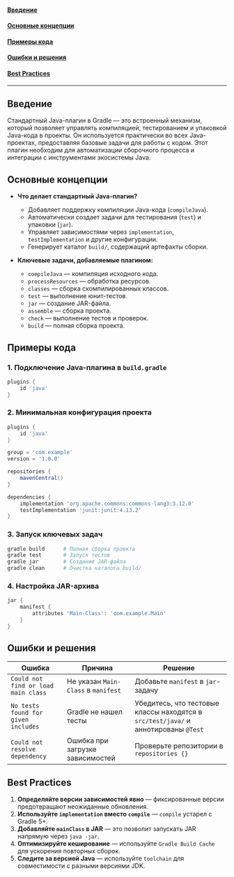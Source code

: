 #### [Введение](#Введение-1)
#### [Основные концепции](#Основные-концепции-1)
#### [Примеры кода](#Примеры-кода-1)
#### [Ошибки и решения](#Ошибки-и-решения-1)
#### [Best Practices](#best-practices-1)

---

## Введение
Стандартный Java-плагин в Gradle — это встроенный механизм, который позволяет управлять компиляцией, тестированием и упаковкой Java-кода в проекты. Он используется практически во всех Java-проектах, предоставляя базовые задачи для работы с кодом. Этот плагин необходим для автоматизации сборочного процесса и интеграции с инструментами экосистемы Java.

## Основные концепции
- **Что делает стандартный Java-плагин?**
   - Добавляет поддержку компиляции Java-кода (`compileJava`).
   - Автоматически создает задачи для тестирования (`test`) и упаковки (`jar`).
   - Управляет зависимостями через `implementation`, `testImplementation` и другие конфигурации.
   - Генерирует каталог `build/`, содержащий артефакты сборки.

- **Ключевые задачи, добавляемые плагином:**
   - `compileJava` — компиляция исходного кода.
   - `processResources` — обработка ресурсов.
   - `classes` — сборка скомпилированных классов.
   - `test` — выполнение юнит-тестов.
   - `jar` — создание JAR-файла.
   - `assemble` — сборка проекта.
   - `check` — выполнение тестов и проверок.
   - `build` — полная сборка проекта.

## Примеры кода
### 1. Подключение Java-плагина в `build.gradle`
```groovy
plugins {
    id 'java'
}
```

### 2. Минимальная конфигурация проекта
```groovy
plugins {
    id 'java'
}

group = 'com.example'
version = '1.0.0'

repositories {
    mavenCentral()
}

dependencies {
    implementation 'org.apache.commons:commons-lang3:3.12.0'
    testImplementation 'junit:junit:4.13.2'
}
```

### 3. Запуск ключевых задач
```sh
gradle build      # Полная сборка проекта
gradle test       # Запуск тестов
gradle jar        # Создание JAR-файла
gradle clean      # Очистка каталога build/
```

### 4. Настройка JAR-архива
```groovy
jar {
    manifest {
        attributes 'Main-Class': 'com.example.Main'
    }
}
```

## Ошибки и решения
| Ошибка | Причина | Решение |
|--------|--------|---------|
| `Could not find or load main class` | Не указан `Main-Class` в `manifest` | Добавьте `manifest` в `jar`-задачу |
| `No tests found for given includes` | Gradle не нашел тесты | Убедитесь, что тестовые классы находятся в `src/test/java/` и аннотированы `@Test` |
| `Could not resolve dependency` | Ошибка при загрузке зависимостей | Проверьте репозитории в `repositories {}` |

## Best Practices
1. **Определяйте версии зависимостей явно** — фиксированные версии предотвращают неожиданные обновления.
2. **Используйте `implementation` вместо `compile`** — `compile` устарел с Gradle 5+.
3. **Добавляйте `mainClass` в JAR** — это позволит запускать JAR напрямую через `java -jar`.
4. **Оптимизируйте кеширование** — используйте `Gradle Build Cache` для ускорения повторных сборок.
5. **Следите за версией Java** — используйте `toolchain` для совместимости с разными версиями JDK.

